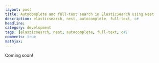 ```yaml
---
layout: post
title: Autocomplete and full-text search in ElasticSearch using Nest
description: elasticsearch, nest, autocomplete, full-text, c#
headline:
category: development
tags: [elasticsearch, nest, autocomplete, full-text, c#]
comments: true
mathjax:
---
```


Coming soon!
